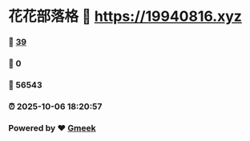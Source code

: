 # 花花部落格 :link: https://19940816.xyz 
### :page_facing_up: [39](https://19940816.xyz/tag.html) 
### :speech_balloon: 0 
### :hibiscus: 56543 
### :alarm_clock: 2025-10-06 18:20:57 
### Powered by :heart: [Gmeek](https://github.com/Meekdai/Gmeek)
